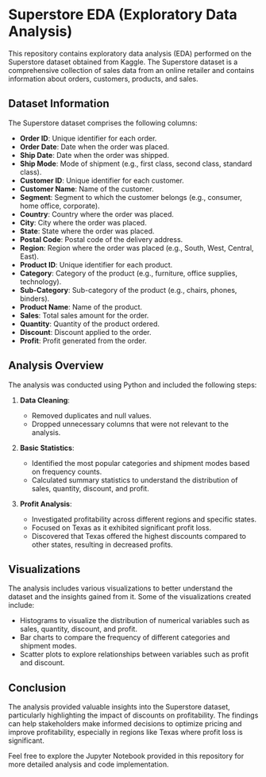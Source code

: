 # Superstore EDA (Exploratory Data Analysis)

This repository contains exploratory data analysis (EDA) performed on the Superstore dataset obtained from Kaggle. The Superstore dataset is a comprehensive collection of sales data from an online retailer and contains information about orders, customers, products, and sales.

## Dataset Information

The Superstore dataset comprises the following columns:

- **Order ID**: Unique identifier for each order.
- **Order Date**: Date when the order was placed.
- **Ship Date**: Date when the order was shipped.
- **Ship Mode**: Mode of shipment (e.g., first class, second class, standard class).
- **Customer ID**: Unique identifier for each customer.
- **Customer Name**: Name of the customer.
- **Segment**: Segment to which the customer belongs (e.g., consumer, home office, corporate).
- **Country**: Country where the order was placed.
- **City**: City where the order was placed.
- **State**: State where the order was placed.
- **Postal Code**: Postal code of the delivery address.
- **Region**: Region where the order was placed (e.g., South, West, Central, East).
- **Product ID**: Unique identifier for each product.
- **Category**: Category of the product (e.g., furniture, office supplies, technology).
- **Sub-Category**: Sub-category of the product (e.g., chairs, phones, binders).
- **Product Name**: Name of the product.
- **Sales**: Total sales amount for the order.
- **Quantity**: Quantity of the product ordered.
- **Discount**: Discount applied to the order.
- **Profit**: Profit generated from the order.

## Analysis Overview

The analysis was conducted using Python and included the following steps:

1. **Data Cleaning**:
   - Removed duplicates and null values.
   - Dropped unnecessary columns that were not relevant to the analysis.

2. **Basic Statistics**:
   - Identified the most popular categories and shipment modes based on frequency counts.
   - Calculated summary statistics to understand the distribution of sales, quantity, discount, and profit.

3. **Profit Analysis**:
   - Investigated profitability across different regions and specific states.
   - Focused on Texas as it exhibited significant profit loss.
   - Discovered that Texas offered the highest discounts compared to other states, resulting in decreased profits.

## Visualizations

The analysis includes various visualizations to better understand the dataset and the insights gained from it. Some of the visualizations created include:

- Histograms to visualize the distribution of numerical variables such as sales, quantity, discount, and profit.
- Bar charts to compare the frequency of different categories and shipment modes.
- Scatter plots to explore relationships between variables such as profit and discount.

## Conclusion

The analysis provided valuable insights into the Superstore dataset, particularly highlighting the impact of discounts on profitability. The findings can help stakeholders make informed decisions to optimize pricing and improve profitability, especially in regions like Texas where profit loss is significant.

Feel free to explore the Jupyter Notebook provided in this repository for more detailed analysis and code implementation.

